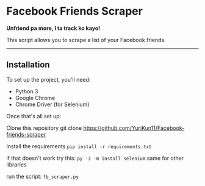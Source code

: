 # Facebook Friends Scraper

**Unfriend pa more, I ta track ko kayo!**

This script allows you to scrape a list of your Facebook friends.

---

## Installation

To set up the project, you'll need:

- Python 3
- Google Chrome
- Chrome Driver (for Selenium)

Once that's all set up:

Clone this repository git clone https://github.com/YuriKun11/Facebook-friends-scraper

Install the requirements `pip install -r requirements.txt`

if that doesn't work try this: `py -3 -m install selenium` same for other libraries

run the script: `fb_scraper.py`
